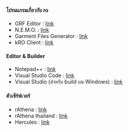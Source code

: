 #### โปรมแกรมเกี่ยวกับ ro

* GRF Editor : [link](https://rathena.org/board/files/file/2766-grf-editor/)
* N.E.M.O. : [link](https://gitlab.com/4144/Nemo/)
* Garment Files Generator : [link](https://github.com/X-EcutiOnner/Garment_Files_Generator)
* kRO Client : [link](http://nemo.herc.ws/downloads/)

#### Editor & Builder

* Notepad++  : [link](https://notepad-plus-plus.org/downloads/)
* Visual Studio Code : [link](https://code.visualstudio.com/)
* Visual Studio (สำหรับ build บน Windows)  : [link](https://visualstudio.microsoft.com/)

#### ตัวเซิร์ฟเวอร์

* rAthena  : [link](https://github.com/rathena/rathena)
* rAthena thailand : [link](https://github.com/rAthena-Thailand/rathena)
* Hercules : [link](https://github.com/HerculesWS/Hercules)